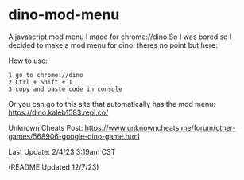 # dino-mod-menu
A javascript mod menu I made for chrome://dino
So I was bored so I decided to make a mod menu for dino.
theres no point but here:

How to use:
```
1.go to chrome://dino 
2 Ctrl + Shift + I 
3 copy and paste code in console 
```
Or you can go to this site that automatically has the mod menu: https://dino.kaleb1583.repl.co/

Unknown Cheats Post: https://www.unknowncheats.me/forum/other-games/568906-google-dino-game.html

Last Update: 2/4/23 3:19am CST

(README Updated 12/7/23)

